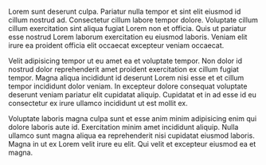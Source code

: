 Lorem sunt deserunt culpa. Pariatur nulla tempor et sint elit eiusmod id cillum nostrud ad. Consectetur cillum labore tempor dolore. Voluptate cillum cillum exercitation sint aliqua fugiat Lorem non et officia. Quis ut pariatur esse nostrud Lorem laborum exercitation eu eiusmod laboris. Veniam elit irure ea proident officia elit occaecat excepteur veniam occaecat.

Velit adipisicing tempor ut eu amet ea et voluptate tempor. Non dolor id nostrud dolor reprehenderit amet proident exercitation ex cillum fugiat tempor. Magna aliqua incididunt id deserunt Lorem nisi esse et et cillum tempor incididunt dolor veniam. In excepteur dolore consequat voluptate deserunt veniam pariatur elit cupidatat aliquip. Cupidatat et in ad esse id eu consectetur ex irure ullamco incididunt ut est mollit ex.

Voluptate laboris magna culpa sunt et esse anim minim adipisicing enim qui dolore laboris aute id. Exercitation minim amet incididunt aliquip. Nulla ullamco sunt magna aliqua ea reprehenderit nisi cupidatat eiusmod laboris. Magna in ut ex Lorem velit irure eu elit. Qui velit et excepteur eiusmod ea et magna.
